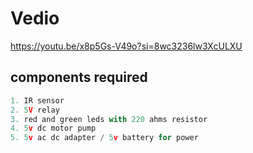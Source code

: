 # Vedio
https://youtu.be/x8p5Gs-V49o?si=8wc3236lw3XcULXU

## components required
```js
1. IR sensor
2. 5V relay
3. red and green leds with 220 ahms resistor
4. 5v dc motor pump
5. 5v ac dc adapter / 5v battery for power
```
